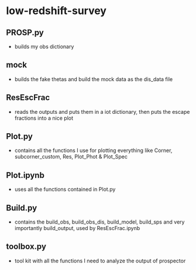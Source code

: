 # low-redshift-survey

## PROSP.py
- builds my obs dictionary

## mock
- builds the fake thetas and build the mock data as the dis_data file

## ResEscFrac
- reads the outputs and puts them in a iot dictionary, then puts the escape fractions into a nice plot

## Plot.py
- contains all the functions I use for plotting everything like Corner, subcorner_custom, Res, Plot_Phot & Plot_Spec

## Plot.ipynb
- uses all the functions contained in Plot.py

## Build.py
- contains the build_obs, build_obs_dis, build_model, build_sps and very importantly build_output, used by ResEscFrac.ipynb

## toolbox.py
- tool kit with all the functions I need to analyze the output of prospector
